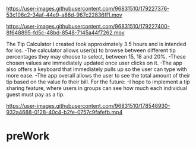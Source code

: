

https://user-images.githubusercontent.com/96831510/179227376-53c106c2-34af-44e9-a86d-967c22836ff1.mov



https://user-images.githubusercontent.com/96831510/179227400-8f648895-fd5c-48bd-8548-7145a44f7262.mov


The Tip Calculator I created took approximately 3.5 hours and is intended for ios.
-The calculator allows user(s) to browse between different tip percentages they may choose to select, between 15, 18 and 20%.
-These chosen values are immediately updated once user clicks on it.
-The app also offers a keyboard that immediately pulls up so the user can type with more ease.
-The app overall allows the user to see the total amount of their tip based on the value fo their bill.
For the future:
-I hope to implement a tip sharing feature, where users in groups can see how much each individual guest must pay as a tip.

https://user-images.githubusercontent.com/96831510/178548930-932a4688-0128-40c4-b2fe-0757c9fafefb.mp4

# preWork
